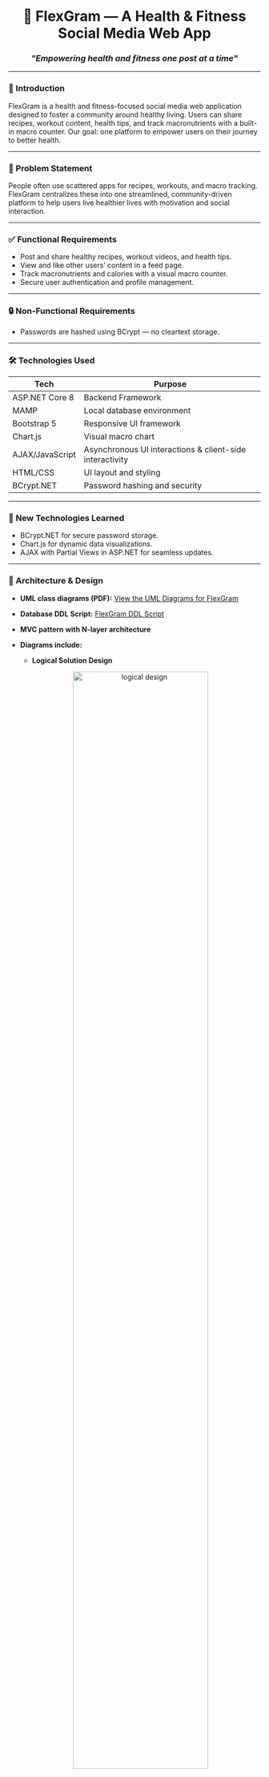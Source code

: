 <h1 align="center">💪 FlexGram — A Health & Fitness Social Media Web App</h3>

<h3 align="center"><em>"Empowering health and fitness one post at a time"</em></h3>

---

<h3>📌 Introduction</h3>

FlexGram is a health and fitness-focused social media web application designed to foster a community around healthy living. Users can share recipes, workout content, health tips, and track macronutrients with a built-in macro counter. Our goal: one platform to empower users on their journey to better health.

---

<h3>🎯 Problem Statement</h3>

People often use scattered apps for recipes, workouts, and macro tracking. FlexGram centralizes these into one streamlined, community-driven platform to help users live healthier lives with motivation and social interaction.

---

<h3>✅ Functional Requirements</h3>


- Post and share healthy recipes, workout videos, and health tips.
- View and like other users’ content in a feed page.
- Track macronutrients and calories with a visual macro counter.
- Secure user authentication and profile management.

---

<h3>🔒 Non-Functional Requirements</h3>

- Passwords are hashed using BCrypt — no cleartext storage.

---

<h3>🛠 Technologies Used</h3>

| Tech               | Purpose                                                           |
| ------------------ | ----------------------------------------------------------------- |
| ASP.NET Core 8     | Backend Framework                                                 |
| MAMP               | Local database environment                                        |
| Bootstrap 5        | Responsive UI framework                                           |
| Chart.js           | Visual macro chart                                                |
| AJAX/JavaScript    | Asynchronous UI interactions & client-side interactivity          |
| HTML/CSS           | UI layout and styling                                             |
| BCrypt.NET         | Password hashing and security                                     |

---

<h3>🧠 New Technologies Learned</h3>

- BCrypt.NET for secure password storage.
- Chart.js for dynamic data visualizations.
- AJAX with Partial Views in ASP.NET for seamless updates.

---

<h3>🧰 Architecture & Design </h3>

- **UML class diagrams (PDF):** [View the UML Diagrams for FlexGram](documents/FlexGram-UML-Diagram.pdf)
- **Database DDL Script:** [FlexGram DDL Script](https://github.com/Pohaku808/FlexGram-DDL-Script.git)
- **MVC pattern with N-layer architecture**
- **Diagrams include:**
  - **Logical Solution Design**
  <p align="center">
      <img src="images/logical-design.jpeg" alt="logical design" width="75%"/>
  </p>
  
  - **Sitemap**
  <p align="center">
      <img src="images/FlexGram-Sitemap.jpeg" alt="Sitemap" width="75%"/>
  </p>

  - **User Interface Wireframes**
  <p align="center">
      <img src="images/UI-macro-counter.jpeg" alt="macrocounter" width="45%"/>
      <img src="images/UI-profile.jpeg" alt="profile" width="45%"/>
  </p>
  
  - **Entity-Relationship Diagram**
  <p align="center">
    <img src="images/FlexGram-ER-Diagram.jpeg" alt="ER Diagram" width="75%"/>
  </p>
  

---

<h3>🧪 DevOps & Deployment</h3>

Not Hosted in the cloud yet.

---

<h3>🛑 Risks & Mitigation</h3>

- During our project proposal the team identified any potential risks that team may encounter and are meant to be addressed and managed throughout the project's implementation. 
- Below is a table with the risks that was found during the project's proposal phase:

| Risk                             | Resolution                                       |
| -------------------------------- | ------------------------------------------------ |
| Difficulty with responsive UI    | Practiced Bootstrap, explored responsive design. |
| Trouble with AJAX                | Research and practice using AJAX                 |
| Front end development may be lacking | Research and practice more with CSS and JavaScript|
| Pie chart visualization          | Learn how to implement Chart.js                  |
| ASP.NET Core Identity errors     | Alternative custom authentication approach (ex. Cookie-based Authentication)|      

---

<h3>❗ Outstanding Issues</h3>

- Further polish needed for UI consistency across different devices.
- Creating a Video post takes a while to upload
- When viewing a video post it tends to buffer sometimes.

---

<h3>🎓 Final Product</h3>
  <p align="center">
      <img src="images/Final-home.jpeg" alt="home" width="45%"/>
      <img src="images/Final-registration.jpeg" alt="registration" width="45%"/>
      <img src="images/Final-login.jpeg" alt="registration" width="45%"/>
      <img src="images/Final-feed.jpeg" alt="registration" width="45%"/>
      <img src="images/Final-createpost.jpeg" alt="registration" width="45%"/>
      <img src="images/Final-macrocounter.jpeg" alt="registration" width="45%"/>
      <img src="images/Final-profile.jpeg" alt="registration" width="45%"/>
  </p>

